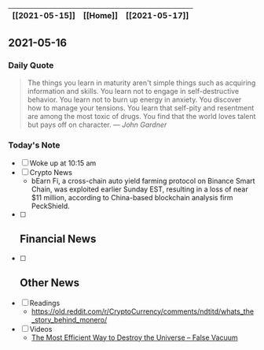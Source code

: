 | [[2021-05-15]] | [[Home]] | [[2021-05-17]] |
| :------------: | :------: | :------------: |

## 2021-05-16 

### Daily Quote
> The things you learn in maturity aren't simple things such as acquiring information and skills. You learn not to engage in self-destructive behavior. You learn not to burn up energy in anxiety. You discover how to manage your tensions. You learn that self-pity and resentment are among the most toxic of drugs. You find that the world loves talent but pays off on character.
> &mdash; <cite>John Gardner</cite>

### Today's Note
- [ ] Woke up at 10:15 am
- [ ] Crypto News
	- bEarn Fi, a cross-chain auto yield farming protocol on Binance Smart Chain, was exploited earlier Sunday EST, resulting in a loss of near $11 million, according to China-based blockchain analysis firm PeckShield.
- [ ] Financial News
	- 
- [ ] Other News
	- 
- [ ] Readings
	- https://old.reddit.com/r/CryptoCurrency/comments/ndtitd/whats_the_story_behind_monero/
- [ ] Videos
	- [The Most Efficient Way to Destroy the Universe – False Vacuum](https://www.youtube.com/watch?v=ijFm6DxNVyI)